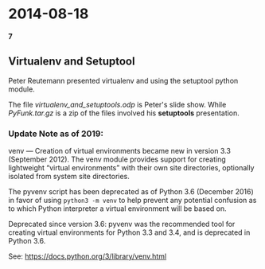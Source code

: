 # 2014-08-18
#### 7

## Virtualenv and Setuptool

Peter Reutemann presented  virtualenv and using the setuptool python module.

The file *virtualenv_and_setuptools.odp* is Peter's slide show. While *PyFunk.tar.gz* 
is a zip of the files involved his **setuptools** presentation.


### Update Note as of 2019:

venv — Creation of virtual environments became new in version 3.3 (September 2012). 
The venv module provides support for creating lightweight “virtual environments” with their own 
site directories, optionally isolated from system site directories. 

The pyvenv script has been deprecated as of Python 3.6 (December 2016) in favor of using 
`python3 -m venv` to help prevent any potential confusion as to which Python interpreter 
a virtual environment will be based on. 

Deprecated since version 3.6: pyvenv was the recommended tool for creating virtual 
environments for Python 3.3 and 3.4, and is deprecated in Python 3.6.

See: https://docs.python.org/3/library/venv.html
